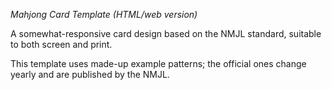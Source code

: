 *Mahjong Card Template (HTML/web version)*

A somewhat-responsive card design based on the NMJL standard, suitable to both screen and print.

This template uses made-up example patterns; the official ones change yearly and are published by the NMJL.
